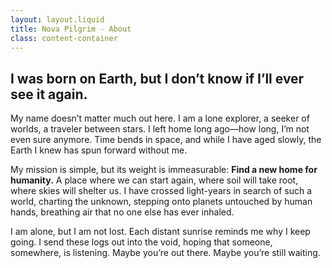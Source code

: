 ```yaml
---
layout: layout.liquid
title: Nova Pilgrim - About
class: content-container
---
```


## I was born on Earth, but I don’t know if I’ll ever see it again.

My name doesn’t matter much out here. I am a lone explorer, a seeker of worlds, a traveler between stars. I left home long ago—how long, I’m not even sure anymore. Time bends in space, and while I have aged slowly, the Earth I knew has spun forward without me.

My mission is simple, but its weight is immeasurable: **Find a new home for humanity.** A place where we can start again, where soil will take root, where skies will shelter us. I have crossed light-years in search of such a world, charting the unknown, stepping onto planets untouched by human hands, breathing air that no one else has ever inhaled.

I am alone, but I am not lost. Each distant sunrise reminds me why I keep going. I send these logs out into the void, hoping that someone, somewhere, is listening. Maybe you’re out there. Maybe you’re still waiting.
